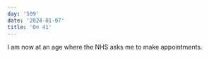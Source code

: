 ```yaml
---
day: '509'
date: '2024-01-07'
title: 'On 41'
---
```


I am now at an age where the NHS asks me to make appointments.
